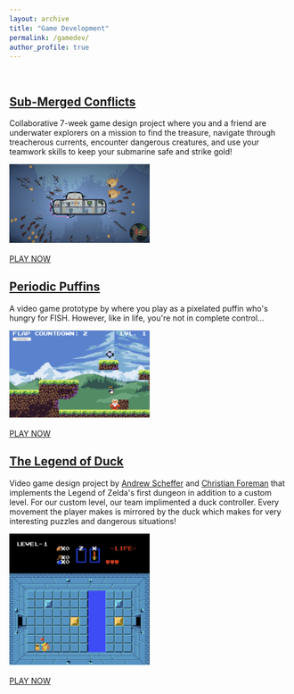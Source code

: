```yaml
---
layout: archive
title: "Game Development"
permalink: /gamedev/
author_profile: true
---
```


<br>

## [Sub-Merged Conflicts](https://amongnight.itch.io/sub-merged-conflicts)
Collaborative 7-week game design project where 
you and a friend are underwater explorers on a 
mission to find the treasure, navigate through treacherous currents,
encounter dangerous creatures, and use your teamwork skills to keep your submarine safe and strike gold!
<div markdown="0" width="50%">    
    <img src="../images/submerged.png" alt="Girl in a jacket" width="50%">
</div>
<br>
<div markdown="0">
    <a href="https://amongnight.itch.io/sub-merged-conflicts" class="btn btn--info">PLAY NOW</a>
</div>


## [Periodic Puffins](https://schefferac2020.github.io/PeriodicPuffin/)
A video game prototype by where you play as a pixelated puffin who's hungry for FISH. However, like in life, you're not in complete control...

<div markdown="0" width="50%">    
    <img src="../images/ppuffins.jpg" alt="Girl in a jacket" width="50%">
</div>
<br>
<div markdown="0">
    <a href="https://schefferac2020.github.io/PeriodicPuffin/" class="btn btn--info">PLAY NOW</a>
</div>

## [The Legend of Duck](https://schefferac2020.github.io/LegendOfZeldaWebsite/)
Video game design project by [Andrew Scheffer](https://github.com/schefferac2020) and [Christian Foreman](https://github.com/ChristianForeman) that implements the Legend of Zelda's first dungeon in addition to a custom level. For our custom level, our team implimented a duck controller. Every movement the player makes is mirrored by the duck which makes for very interesting puzzles and dangerous situations!
<div markdown="0" width="50%">    
    <img src="../images/legend_of_duck.jpg" alt="Girl in a jacket" width="50%">
</div>
<br>
<div markdown="0">
    <a href="https://schefferac2020.github.io/LegendOfZeldaWebsite/" class="btn btn--info">PLAY NOW</a>
</div>

